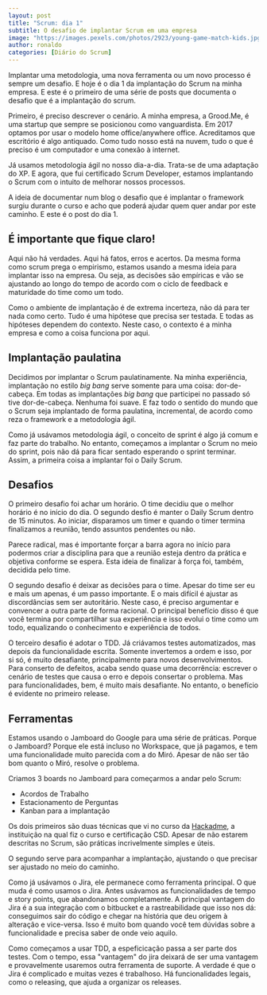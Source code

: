 ```yaml
---
layout: post
title: "Scrum: dia 1"
subtitle: O desafio de implantar Scrum em uma empresa
image: "https://images.pexels.com/photos/2923/young-game-match-kids.jpg?auto=compress&cs=tinysrgb&dpr=2&h=750&w=1260"
author: ronaldo
categories: [Diário do Scrum]
---
```


Implantar uma metodologia, uma nova ferramenta ou um novo processo é sempre um
desafio. E hoje é o dia 1 da implantação do Scrum na minha empresa. E este é o
primeiro de uma série de posts que documenta o desafio que é a implantação do
scrum.

Primeiro, é preciso descrever o cenário. A minha empresa, a Grood.Me, é uma
startup que sempre se posicionou como vanguardista. Em 2017 optamos por usar o
modelo home office/anywhere office. Acreditamos que escritório é algo antiquado.
Como tudo nosso está na nuvem, tudo o que é preciso é um computador e uma
conexão à internet. 

Já usamos metodologia ágil no nosso dia-a-dia. Trata-se de uma adaptação do XP.
E agora, que fui certificado Scrum Developer, estamos implantando o Scrum com o
intuito de melhorar nossos processos. 

A ideia de documentar num blog o desafio que é implantar o framework surgiu
durante o curso e acho que poderá ajudar quem quer andar por este caminho. E
este é o post do dia 1.

## É importante que fique claro!

Aqui não há verdades. Aqui há fatos, erros e acertos. Da mesma forma como scrum
prega o empirismo, estamos usando a mesma ideia para implantar isso na empresa.
Ou seja, as decisões são empíricas e vão se ajustando ao longo do tempo de
acordo com o ciclo de feedback e maturidade do time como um todo. 

Como o ambiente de implantação é de extrema incerteza, não dá para ter nada como
certo. Tudo é uma hipótese que precisa ser testada. E todas as hipóteses
dependem do contexto. Neste caso, o contexto é a minha empresa e como a coisa
funciona por aqui.

## Implantação paulatina

Decidimos por implantar o Scrum paulatinamente. Na minha experiência,
implantação no estilo _big bang_ serve somente para uma coisa: dor-de-cabeça. Em
todas as implantações _big bang_ que participei no passado só tive
dor-de-cabeça. Nenhuma foi suave. E faz todo o sentido do mundo que o Scrum seja
implantado de forma paulatina, incremental, de acordo como reza o framework e a
metodologia ágil. 

Como já usávamos metodologia ágil, o conceito de sprint é algo já comum e faz
parte do trabalho. No entanto, começamos a implantar o Scrum no meio do sprint,
pois não dá para ficar sentado esperando o sprint terminar. Assim, a primeira
coisa a implantar foi o Daily Scrum. 

## Desafios

O primeiro desafio foi achar um horário. O time decidiu que o melhor horário é
no início do dia. O segundo desfio é manter o Daily Scrum dentro de 15 minutos.
Ao iniciar, disparamos um timer e quando o timer termina finalizamos a reunião,
tendo assuntos pendentes ou não.

Parece radical, mas é importante forçar a barra agora no início para podermos
criar a disciplina para que a reunião esteja dentro da prática e objetiva
conforme se espera. Esta ideia de finalizar à força foi, também, decidida pelo
time. 

O segundo desafio é deixar as decisões para o time. Apesar do time ser eu e mais
um apenas, é um passo importante. E o mais difícil é ajustar as discordâncias
sem ser autoritário. Neste caso, é preciso argumentar e convencer a outra parte
de forma racional. O principal benefício disso é que você termina por
compartilhar sua experiência e isso evolui o time como um todo, equalizando o
conhecimento e experiência de todos. 

O terceiro desafio é adotar o TDD. Já criávamos testes automatizados, mas depois
da funcionalidade escrita. Somente invertemos a ordem e isso, por si só, é muito
desafiante, principalmente para novos desenvolvimentos. Para conserto de
defeitos, acaba sendo quase uma decorrência: escrever o cenário de testes que
causa o erro e depois consertar o problema. Mas para funcionalidades, bem, é
muito mais desafiante. No entanto, o benefício é evidente no primeiro release. 

## Ferramentas

Estamos usando o Jamboard do Google para uma série de práticas. Porque o
Jamboard? Porque ele está incluso no Workspace, que já pagamos, e tem uma
funcionalidade muito parecida com a do Miró. Apesar de não ser tão bom quanto o
Miró, resolve o problema. 

Criamos 3 boards no Jamboard para começarmos a andar pelo Scrum:

- Acordos de Trabalho
- Estacionamento de Perguntas
- Kanban para a implantação

Os dois primeiros são duas técnicas que vi no curso da
[Hackadme](https://hackad.me), a instituição na qual fiz o curso e certificação
CSD. Apesar de não estarem descritas no Scrum, são práticas incrivelmente
simples e úteis.

O segundo serve para acompanhar a implantação, ajustando o que precisar ser
ajustado no meio do caminho. 

Como já usávamos o Jira, ele permanece como ferramenta principal. O que muda é
como usamos o Jira. Antes usávamos as funcionalidades de tempo e story points,
que abandonamos completamente. A principal vantagem do Jira é a sua integração
com o bitbucket e a rastreabilidade que isso nos dá: conseguimos sair do código
e chegar na história que deu origem à alteração e vice-versa. Isso é muito bom
quando você tem dúvidas sobre a funcionalidade e precisa saber de onde veio
aquilo. 

Como começamos a usar TDD, a espeficicação passa a ser parte dos testes. Com o
tempo, essa "vantagem" do jira deixará de ser uma vantagem e provavelmente
usaremos outra ferramenta de suporte. A verdade é que o Jira é complicado e
muitas vezes é trabalhoso. Há funcionalidades legais, como o releasing, que
ajuda a organizar os releases.